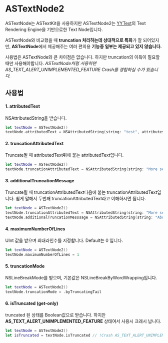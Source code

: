 # ASTextNode2

ASTextNode는 ASTextKit을 사용하지만 ASTextNode2는 [YYText](https://github.com/ibireme/YYText)의 Text Rendering Engine을 기반으로한 Text Node입니다. 

ASTextNode와 비교했을 때 **truncation 처리하는데 상대적으로 특화**가 잘 되어있지만, **ASTextNode**에서 제공해주는 여러 편의용 **기능중 일부는 제공되고 있지 않습니다.** 

사용법은 ASTextNode와 큰 차이점은 없습니다. 하지만 truncation의 이득이 필요할 때만 사용해야합니다. _ASTextNode처럼 사용하면 AS\_TEXT\_ALERT\_UNIMPLEMENTED\_FEATURE Crash를 경험하실 수가 있습니다._

## 사용법

#### 1. attributedText

NSAttributedString을 받습니다. 

```swift
let textNode = ASTextNode2()
textNode.attributedText = NSAttributedString(string: "test", attributes: [:])
```

#### 2. truncationAttributedText

Truncate될 때 attributedText뒤에 붙는 attributedText입니다.

```swift
let textNode = ASTextNode2()
textNode.truncationAttributedText = NSAttributedString(string: "More see", attributes: [:])
```

#### 3. additionalTruncationMessage

Truncate될 때 truncationAttributedText다음에 붙는 truncationAttributedText입니다. 쉽게 말해서 두번째 truncationAttributedText라고 이해하시면 됩니다.

```swift
let textNode = ASTextNode2()
textNode.truncationAttributedText = NSAttributedString(string: "More see", attributes: [:])
textNode.additionalTruncationMesssage = NSAttributedString(string: "About", attributes: [:])
```

#### 4. maximumNumberOfLines

UInt 값을 받으며 최대라인수를 지정합니다. Default는 0 입니다. 

```swift
let textNode = ASTextNode2()
textNode.maximumNumberOfLines = 1
```

#### 5. truncationMode

NSLineBreakMode를 받으며, 기본값은 NSLineBreakByWordWrapping입니다.

```swift
let textNode = ASTextNode2()
textNode.truncationMode = .byTruncatingTail
```

#### 6. isTruncated \(get-only\) 

truncated 된 상태를 Boolean값으로 받습니다. 하지만 **AS\_TEXT\_ALERT\_UNIMPLEMENTED\_FEATURE** 상태여서 사용시 크래시 납니다. 

```swift
let textNode = ASTextNode2()
let isTruncated = textNode.isTruncated // !Crash AS_TEXT_ALERT_UNIMPLEMENTED_FEATURE
```

